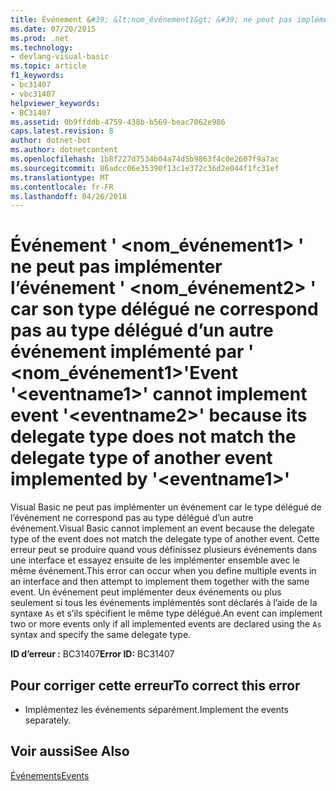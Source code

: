 ```yaml
---
title: Événement &#39; &lt;nom_événement1&gt; &#39; ne peut pas implémenter l’événement &#39; &lt;nom_événement2&gt; &#39; car son type délégué ne correspond pas au type délégué d’un autre événement implémenté par &#39; &lt;nom_événement1&gt;&#39;
ms.date: 07/20/2015
ms.prod: .net
ms.technology:
- devlang-visual-basic
ms.topic: article
f1_keywords:
- bc31407
- vbc31407
helpviewer_keywords:
- BC31407
ms.assetid: 0b9ffddb-4759-438b-b569-beac7062e986
caps.latest.revision: 8
author: dotnet-bot
ms.author: dotnetcontent
ms.openlocfilehash: 1b8f227d7534b04a74d5b9863f4c0e2607f9a7ac
ms.sourcegitcommit: 86adcc06e35390f13c1e372c36d2e044f1fc31ef
ms.translationtype: MT
ms.contentlocale: fr-FR
ms.lasthandoff: 04/26/2018
---
```

# <a name="event-39lteventname1gt39-cannot-implement-event-39lteventname2gt39-because-its-delegate-type-does-not-match-the-delegate-type-of-another-event-implemented-by-39lteventname1gt39"></a><span data-ttu-id="d6151-102">Événement &#39; &lt;nom_événement1&gt; &#39; ne peut pas implémenter l’événement &#39; &lt;nom_événement2&gt; &#39; car son type délégué ne correspond pas au type délégué d’un autre événement implémenté par &#39; &lt;nom_événement1&gt;&#39;</span><span class="sxs-lookup"><span data-stu-id="d6151-102">Event &#39;&lt;eventname1&gt;&#39; cannot implement event &#39;&lt;eventname2&gt;&#39; because its delegate type does not match the delegate type of another event implemented by &#39;&lt;eventname1&gt;&#39;</span></span>
<span data-ttu-id="d6151-103">Visual Basic ne peut pas implémenter un événement car le type délégué de l’événement ne correspond pas au type délégué d’un autre événement.</span><span class="sxs-lookup"><span data-stu-id="d6151-103">Visual Basic cannot implement an event because the delegate type of the event does not match the delegate type of another event.</span></span> <span data-ttu-id="d6151-104">Cette erreur peut se produire quand vous définissez plusieurs événements dans une interface et essayez ensuite de les implémenter ensemble avec le même événement.</span><span class="sxs-lookup"><span data-stu-id="d6151-104">This error can occur when you define multiple events in an interface and then attempt to implement them together with the same event.</span></span> <span data-ttu-id="d6151-105">Un événement peut implémenter deux événements ou plus seulement si tous les événements implémentés sont déclarés à l’aide de la syntaxe `As` et s’ils spécifient le même type délégué.</span><span class="sxs-lookup"><span data-stu-id="d6151-105">An event can implement two or more events only if all implemented events are declared using the `As` syntax and specify the same delegate type.</span></span>  
  
 <span data-ttu-id="d6151-106">**ID d’erreur :** BC31407</span><span class="sxs-lookup"><span data-stu-id="d6151-106">**Error ID:** BC31407</span></span>  
  
## <a name="to-correct-this-error"></a><span data-ttu-id="d6151-107">Pour corriger cette erreur</span><span class="sxs-lookup"><span data-stu-id="d6151-107">To correct this error</span></span>  
  
-   <span data-ttu-id="d6151-108">Implémentez les événements séparément.</span><span class="sxs-lookup"><span data-stu-id="d6151-108">Implement the events separately.</span></span>  
  
## <a name="see-also"></a><span data-ttu-id="d6151-109">Voir aussi</span><span class="sxs-lookup"><span data-stu-id="d6151-109">See Also</span></span>  
 [<span data-ttu-id="d6151-110">Événements</span><span class="sxs-lookup"><span data-stu-id="d6151-110">Events</span></span>](../../visual-basic/programming-guide/language-features/events/index.md)
